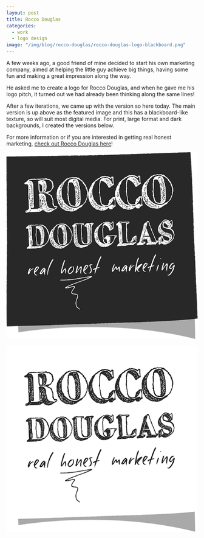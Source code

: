 ```yaml
---
layout: post
title: Rocco Douglas
categories:
  - work
  - logo design
image: "/img/blog/rocco-douglas/rocco-douglas-logo-blackboard.png"
---
```


A few weeks ago, a good friend of mine decided to start his own marketing company, aimed at helping the little guy achieve big things, having some fun and making a great impression along the way.

He asked me to create a logo for Rocco Douglas, and when he gave me his logo pitch, it turned out we had already been thinking along the same lines!

After a few iterations, we came up with the version so here today. The main version is up above as the featured image and this has a blackboard-like texture, so will suit most digital media. For print, large format and dark backgrounds, I created the versions below.

For more information or if you are interested in getting real honest marketing, [check out Rocco Douglas here](http://roccodouglas.com)!

![Base colour version](/img/blog/rocco-douglas/rocco-douglas-logo-dark.png)

![Reverse version](/img/blog/rocco-douglas/rocco-douglas-logo-reverse.png)